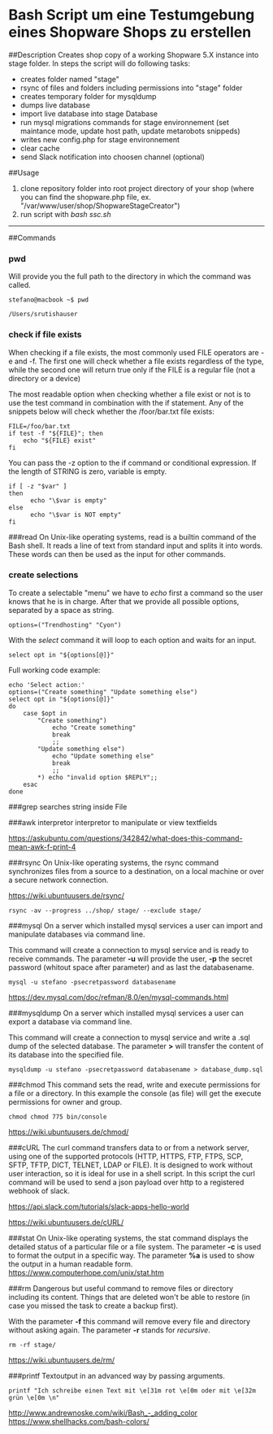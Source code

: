 # Bash Script um eine Testumgebung eines Shopware Shops zu erstellen

##Description
Creates shop copy of a working Shopware 5.X instance into stage folder. In steps the script will do following tasks:
- creates folder named "stage"
- rsync of files and folders including permissions into "stage" folder
- creates temporary folder for mysqldump
- dumps live database
- import live database into stage Database
- run mysql migrations commands for stage environnement (set maintance mode, update host path, update metarobots snippeds)
- writes new config.php for stage environnement
- clear cache
- send Slack notification into choosen channel (optional)



##Usage
1. clone repository folder into root project directory of your shop (where you can find the shopware.php file, ex. "/var/www/user/shop/ShopwareStageCreator")
2. run script with _bash ssc.sh_
---

##Commands
### pwd
Will provide you the full path to the directory in which the command was called.

```console
stefano@macbook ~$ pwd

/Users/srutishauser
```

### check if file exists
When checking if a file exists, the most commonly used FILE operators are -e and -f. The first one will check whether a file exists regardless of the type, while the second one will return true only if the FILE is a regular file (not a directory or a device)

The most readable option when checking whether a file exist or not is to use the test command in combination with the if statement. Any of the snippets below will check whether the /foor/bar.txt file exists:

```console
FILE=/foo/bar.txt
if test -f "${FILE}"; then
    echo "${FILE} exist"
fi
```

You can pass the -z option to the if command or conditional expression. If the length of STRING is zero, variable is empty.

```console
if [ -z "$var" ]
then
      echo "\$var is empty"
else
      echo "\$var is NOT empty"
fi
```

###read
On Unix-like operating systems, read is a builtin command of the Bash shell. It reads a line of text from standard input and splits it into words. These words can then be used as the input for other commands.

### create selections
To create a selectable "menu" we have to _echo_ first a command so the user knows that he is in charge. After that we provide all possible options, separated by a space as string.
```console
options=("Trendhosting" "Cyon")
```

With the _select_ command it will loop to each option and waits for an input.
```console
select opt in "${options[@]}"
```

Full working code example:
```console
echo 'Select action:'
options=("Create something" "Update something else")
select opt in "${options[@]}"
do
    case $opt in
        "Create something")
            echo "Create something"
            break
            ;;
        "Update something else")
            echo "Update something else"
            break
            ;;
        *) echo "invalid option $REPLY";;
    esac
done
```

###grep
searches string inside File

###awk interpretor
interpretor to manipulate or view textfields

https://askubuntu.com/questions/342842/what-does-this-command-mean-awk-f-print-4

###rsync
On Unix-like operating systems, the rsync command synchronizes files from a source to a destination, on a local machine or over a secure network connection.

https://wiki.ubuntuusers.de/rsync/

```console
rsync -av --progress ../shop/ stage/ --exclude stage/
```

###mysql
On a server which installed mysql services a user can import and manipulate databases via command line.

This command will create a connection to mysql service and is ready to receive commands.
The parameter **-u** will provide the user, **-p** the secret password (whitout space after parameter) and as last the databasename.
```console
mysql -u stefano -psecretpassword databasename
```
https://dev.mysql.com/doc/refman/8.0/en/mysql-commands.html

###mysqldump
On a server which installed mysql services a user can export a database via command line.

This command will create a connection to mysql service and write a .sql dump of the selected database.
The parameter **>** will transfer the content of its database into the specified file.
```console
mysqldump -u stefano -psecretpassword databasename > database_dump.sql
```

###chmod
This command sets the read, write and execute permissions for a file or a directory. In this example the console (as file) will get the execute permissions for owner and group.
```console
chmod chmod 775 bin/console
```
https://wiki.ubuntuusers.de/chmod/

###cURL
The curl command transfers data to or from a network server, using one of the supported protocols (HTTP, HTTPS, FTP, FTPS, SCP, SFTP, TFTP, DICT, TELNET, LDAP or FILE). It is designed to work without user interaction, so it is ideal for use in a shell script.
In this script the curl command will be used to send a json payload over http to a registered webhook of slack.

https://api.slack.com/tutorials/slack-apps-hello-world

https://wiki.ubuntuusers.de/cURL/

###stat
On Unix-like operating systems, the stat command displays the detailed status of a particular file or a file system.
The parameter **-c** is used to format the output in a specific way.
The parameter **%a** is used to show the output in a human readable form.
https://www.computerhope.com/unix/stat.htm

###rm
Dangerous but useful command to remove files or directory including its content. Things that are deleted won't be able to restore (in case you missed the task to create a backup first).

With the parameter **-f** this command will remove every file and directory without asking again. The parameter **-r** stands for _recursive_.
```console
rm -rf stage/
```
https://wiki.ubuntuusers.de/rm/


###printf
Textoutput in an advanced way by passing arguments.
```console
printf "Ich schreibe einen Text mit \e[31m rot \e[0m oder mit \e[32m grün \e[0m \n"
```
http://www.andrewnoske.com/wiki/Bash_-_adding_color
https://www.shellhacks.com/bash-colors/
